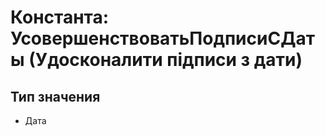 ﻿# Константа: УсовершенствоватьПодписиСДаты (Удосконалити підписи з дати)

## Тип значения

- Дата

